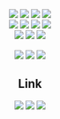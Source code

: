 <div align="center">
  
  <img src="https://img.shields.io/badge/C-A8B9CC?style=flat-square&logo=c&logoColor=white">
  <img src="https://img.shields.io/badge/C++-00599C?style=flat-square&logo=c%2B%2B&logoColor=white">
  <img src="https://img.shields.io/badge/python-3776AB?style=flat-square&logo=python&logoColor=white"> 
  <img src="https://img.shields.io/badge/JavaScript-F7DF1E?style=flat-square&logo=javascript&logoColor=black"> 
  <br>
  <img src="https://img.shields.io/badge/React-61DAFB?style=flat-square&logo=react&logoColor=black"> 
  <img src="https://img.shields.io/badge/Storybook-FF4785?style=flat-square&logo=storybook&logoColor=white">
  <img src="https://img.shields.io/badge/Express-000000?style=flat-square&logo=express&logoColor=white">
  <img src="https://img.shields.io/badge/Flask-000000?style=flat-square&logo=flask&logoColor=white">
  <br>
  <img src="https://img.shields.io/badge/MySQL-4479A1?style=flat-square&logo=mysql&logoColor=white">
  <img src="https://img.shields.io/badge/mongoDB-47A248?style=flat-square&logo=MongoDB&logoColor=white">
  <img src="https://img.shields.io/badge/aws-232F3E?style=flat-square&logo=amazonaws&logoColor=white"> 
  <br><br>
  <img src="https://img.shields.io/badge/Ps-31A8FF?style=flat-square&logo=adobe-photoshop&logoColor=white">
  <img src="https://img.shields.io/badge/Ai-FF9A00?style=flat-square&logo=adobe-illustrator&logoColor=white">
  <img src="https://img.shields.io/badge/Figma-F24E1E?style=flat-square&logo=figma&logoColor=white">
  
  <h2>Link</h2>
  <a href="https://github.com/9yujin" target="_blank"><img src="https://img.shields.io/badge/GitHub-181717?style=flat-square&logo=GitHub&logoColor=white"/></a>
  <a href="https://9yujin.tistory.com/" target="_blank"><img src="https://img.shields.io/badge/Blog-A9BCF5?style=flat-square&logo=Undertale&logoColor=white"/></a>
  <a href="https://www.instagram.com/9yu.oo/" target="_blank"><img src="https://img.shields.io/badge/Gram-E4405F?style=flat-square&logo=Instagram&logoColor=white"/></a>
</div>

